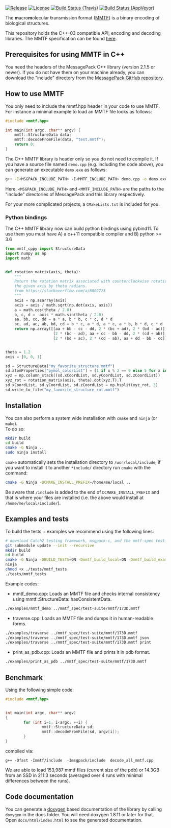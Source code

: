 <!--- Batch image URLs generated at https://shields.io -->
[![Release](https://img.shields.io/github/release/rcsb/mmtf-cpp.svg?style=flat)](https://github.com/rcsb/mmtf-cpp/releases)
[![License](https://img.shields.io/github/license/rcsb/mmtf-cpp.svg?style=flat)](https://github.com/rcsb/mmtf-cpp/blob/master/LICENSE)
[![Build Status (Travis)](https://img.shields.io/travis/rcsb/mmtf-cpp/master.svg?style=flat)](https://travis-ci.org/rcsb/mmtf-cpp)
[![Build Status (AppVeyor)](https://img.shields.io/appveyor/ci/rcsb/mmtf-cpp/master.svg?style=flat)](https://ci.appveyor.com/project/rcsb/mmtf-cpp)

The <b>m</b>acro<b>m</b>olecular <b>t</b>ransmission <b>f</b>ormat
([MMTF](http://mmtf.rcsb.org)) is a binary encoding of biological structures.

This repository holds the C++-03 compatible API, encoding and decoding
libraries. The MMTF specification can be found
[here](https://github.com/rcsb/mmtf/blob/HEAD/spec.md/).

## Prerequisites for using MMTF in C++

You need the headers of the MessagePack C++ library (version 2.1.5 or newer).
If you do not have them on your machine already, you can download the "include"
directory from the
[MessagePack GitHub repository](https://github.com/msgpack/msgpack-c).

## How to use MMTF

You only need to include the mmtf.hpp header in your code to use MMTF.
For instance a minimal example to load an MMTF file looks as follows:

```C
#include <mmtf.hpp>

int main(int argc, char** argv) {
    mmtf::StructureData data;
    mmtf::decodeFromFile(data, "test.mmtf");
    return 0;
}
```

The C++ MMTF library is header only so you do not need to compile it. If you
have a source file named `demo.cpp` (e.g. including the code above), you can
generate an executable `demo.exe` as follows:

```bash
g++ -I<MSGPACK_INCLUDE_PATH> -I<MMTF_INCLUDE_PATH> demo.cpp -o demo.exe
```

Here, `<MSGPACK_INCLUDE_PATH>` and `<MMTF_INCLUDE_PATH>` are the paths to the
"include" directories of MessagePack and this library respectively.

For your more complicated projects, a `CMakeLists.txt` is included for you.


### Python bindings

The C++ MMTF library now can build python bindings using pybind11.  To use them
you must have A) a c++11 compatible compiler and B) python >= 3.6

```python
from mmtf_cppy import StructureData
import numpy as np
import math


def rotation_matrix(axis, theta):
    """
    Return the rotation matrix associated with counterclockwise rotation about
    the given axis by theta radians.
    from https://stackoverflow.com/a/6802723
    """
    axis = np.asarray(axis)
    axis = axis / math.sqrt(np.dot(axis, axis))
    a = math.cos(theta / 2.0)
    b, c, d = -axis * math.sin(theta / 2.0)
    aa, bb, cc, dd = a * a, b * b, c * c, d * d
    bc, ad, ac, ab, bd, cd = b * c, a * d, a * c, a * b, b * d, c * d
    return np.array([[aa + bb - cc - dd, 2 * (bc + ad), 2 * (bd - ac)],
                     [2 * (bc - ad), aa + cc - bb - dd, 2 * (cd + ab)],
                     [2 * (bd + ac), 2 * (cd - ab), aa + dd - bb - cc]])


theta = 1.2
axis = [0, 0, 1]

sd = StructureData("my_favorite_structure.mmtf")
sd.atomProperties["pymol_colorList"] = [1 if x % 2 == 0 else 5 for x in sd.xCoordList]
xyz = np.column_stack((sd.xCoordList, sd.yCoordList, sd.zCoordList))
xyz_rot = rotation_matrix(axis, theta).dot(xyz.T).T
sd.xCoordList, sd.yCoordList, sd.zCoordList = np.hsplit(xyz_rot, 3)
sd.write_to_file("my_favorite_structure_rot.mmtf")

```



## Installation
You can also perform a system wide installation with `cmake` and `ninja` (or `make`).  
To do so:
```bash
mkdir build
cd build
cmake -G Ninja ..
sudo ninja install
```

`cmake` automatically sets the installation directory to `/usr/local/include`, if you want to install it to another `*include/` directory
run `cmake` with the command:
```bash
cmake -G Ninja -DCMAKE_INSTALL_PREFIX=/home/me/local ..
```
Be aware that `/include` is added to the end of `DCMAKE_INSTALL_PREFIX` and that is where your files are installed (i.e. the above would install at `/home/me/local/include/`).


## Examples and tests

To build the tests + examples we recommend using the following lines:

```bash
# download Catch2 testing framework, msgpack-c, and the mmtf-spec test-dataset
git submodule update --init --recursive
mkdir build
cd build
cmake -G Ninja -DBUILD_TESTS=ON -Dmmtf_build_local=ON -Dmmtf_build_examples=ON ..
ninja
chmod +x ./tests/mmtf_tests
./tests/mmtf_tests
```

Example codes:
- mmtf_demo.cpp: Loads an MMTF file and checks internal consistency using
            mmtf::StructureData::hasConsistentData.
```bash
./examples/mmtf_demo ../mmtf_spec/test-suite/mmtf/173D.mmtf
```
- traverse.cpp: Loads an MMTF file and dumps it in human-readable forms.
```bash
./examples/traverse ../mmtf_spec/test-suite/mmtf/173D.mmtf
./examples/traverse ../mmtf_spec/test-suite/mmtf/173D.mmtf json
./examples/traverse ../mmtf_spec/test-suite/mmtf/173D.mmtf print
```

- print_as_pdb.cpp: Loads an MMTF file and prints it in pdb format.
```bash
./examples/print_as_pdb ../mmtf_spec/test-suite/mmtf/173D.mmtf
```

## Benchmark

Using the following simple code:
```cpp
#include <mmtf.hpp>


int main(int argc, char** argv)
{
        for (int i=1; i<argc; ++i) {
                mmtf::StructureData sd;
                mmtf::decodeFromFile(sd, argv[i]);
        }
}
```
compiled via:
```
g++ -Ofast -Immtf/include  -Imsgpack/include  decode_all_mmtf.cpp
```

We are able to load 153,987 mmtf files (current size of the pdb) or 14.3GB from an SSD in 211.3 seconds (averaged over 4 runs with minimal differences between the runs).

## Code documentation

You can generate a [doxygen](http://www.doxygen.org) based documentation of the
library by calling `doxygen` in the docs folder. You will need doxygen 1.8.11 or
later for that. Open `docs/html/index.html` to see the generated documentation.
